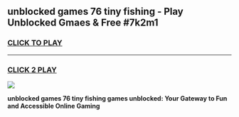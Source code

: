 
## unblocked games 76 tiny fishing - Play Unblocked Gmaes & Free #7k2m1
<h3>
<a href="https://news.freeplayer.one?title=unblocked_games_76_tiny_fishing&ref=03M">CLICK TO PLAY</a></h3>
<hr>

<h3>
<a href="https://news.freeplayer.one?title=unblocked_games_76_tiny_fishing&ref=03M">CLICK 2 PLAY</a>
  
</h3>

<a href="https://news.freeplayer.one?title=unblocked_games_76_tiny_fishing&ref=03M"><img src="https://clearcache.store/games.png"></a>


**unblocked games 76 tiny fishing games unblocked: Your Gateway to Fun and Accessible Online Gaming**

